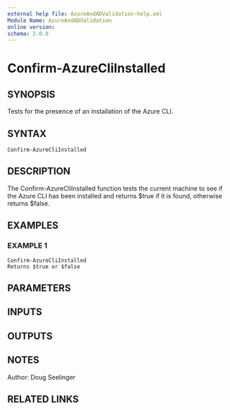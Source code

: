 ```yaml
---
external help file: AzureAndADValidation-help.xml
Module Name: AzureAndADValidation
online version:
schema: 2.0.0
---
```


# Confirm-AzureCliInstalled

## SYNOPSIS
Tests for the presence of an installation of the Azure CLI.

## SYNTAX

```
Confirm-AzureCliInstalled
```

## DESCRIPTION
The Confirm-AzureCliInstalled function tests the current machine to see if the Azure CLI has been installed and returns 
$true if it is found, otherwise returns $false.

## EXAMPLES

### EXAMPLE 1
```
Confirm-AzureCliInstalled
Returns $true or $false
```

## PARAMETERS

## INPUTS

## OUTPUTS

## NOTES
Author: Doug Seelinger

## RELATED LINKS
